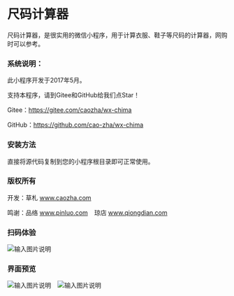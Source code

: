 ﻿# 尺码计算器

尺码计算器，是很实用的微信小程序，用于计算衣服、鞋子等尺码的计算器，网购时可以参考。

### 系统说明：

此小程序开发于2017年5月。

支持本程序，请到Gitee和GitHub给我们点Star！

Gitee：https://gitee.com/caozha/wx-chima

GitHub：https://github.com/cao-zha/wx-chima

### 安装方法

直接将源代码复制到您的小程序根目录即可正常使用。

### 版权所有

开发：草札 www.caozha.com

鸣谢：品络 www.pinluo.com  &ensp;  琼店 www.qiongdian.com

### 扫码体验

![输入图片说明](https://images.gitee.com/uploads/images/2020/0429/142644_bb705e0b_7397417.jpeg "gh_46b11d728c32_258.jpg")

### 界面预览

![输入图片说明](https://images.gitee.com/uploads/images/2020/0429/141815_69e36f93_7397417.png "141243_4e4524af_7397417.png")  &ensp;  ![输入图片说明](https://images.gitee.com/uploads/images/2020/0429/141337_600a018d_7397417.png "选择.png")

